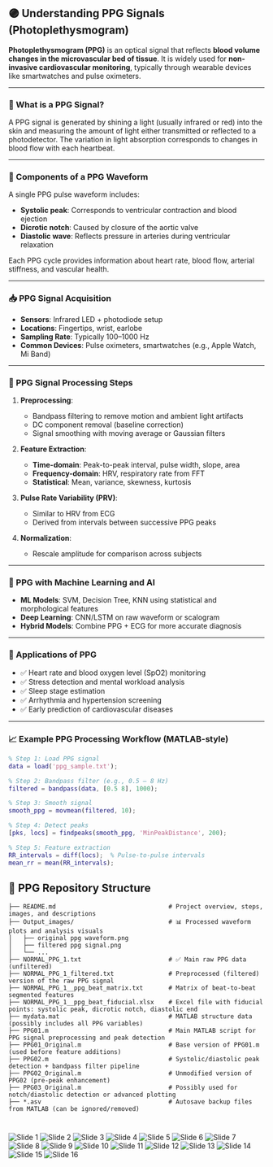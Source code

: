 ## 🟣 Understanding PPG Signals (Photoplethysmogram)

**Photoplethysmogram (PPG)** is an optical signal that reflects **blood volume changes in the microvascular bed of tissue**. It is widely used for **non-invasive cardiovascular monitoring**, typically through wearable devices like smartwatches and pulse oximeters.

---

### 🌟 What is a PPG Signal?

A PPG signal is generated by shining a light (usually infrared or red) into the skin and measuring the amount of light either transmitted or reflected to a photodetector. The variation in light absorption corresponds to changes in blood flow with each heartbeat.

---

### 🧠 Components of a PPG Waveform

A single PPG pulse waveform includes:
- **Systolic peak**: Corresponds to ventricular contraction and blood ejection
- **Dicrotic notch**: Caused by closure of the aortic valve
- **Diastolic wave**: Reflects pressure in arteries during ventricular relaxation

Each PPG cycle provides information about heart rate, blood flow, arterial stiffness, and vascular health.

---

### 📥 PPG Signal Acquisition

- **Sensors**: Infrared LED + photodiode setup
- **Locations**: Fingertips, wrist, earlobe
- **Sampling Rate**: Typically 100–1000 Hz
- **Common Devices**: Pulse oximeters, smartwatches (e.g., Apple Watch, Mi Band)

---

### 🧪 PPG Signal Processing Steps

1. **Preprocessing**:
   - Bandpass filtering to remove motion and ambient light artifacts
   - DC component removal (baseline correction)
   - Signal smoothing with moving average or Gaussian filters

2. **Feature Extraction**:
   - **Time-domain**: Peak-to-peak interval, pulse width, slope, area
   - **Frequency-domain**: HRV, respiratory rate from FFT
   - **Statistical**: Mean, variance, skewness, kurtosis

3. **Pulse Rate Variability (PRV)**:
   - Similar to HRV from ECG
   - Derived from intervals between successive PPG peaks

4. **Normalization**:
   - Rescale amplitude for comparison across subjects

---

### 🧠 PPG with Machine Learning and AI

- **ML Models**: SVM, Decision Tree, KNN using statistical and morphological features
- **Deep Learning**: CNN/LSTM on raw waveform or scalogram
- **Hybrid Models**: Combine PPG + ECG for more accurate diagnosis

---

### 🔬 Applications of PPG

- ✅ Heart rate and blood oxygen level (SpO2) monitoring  
- ✅ Stress detection and mental workload analysis  
- ✅ Sleep stage estimation  
- ✅ Arrhythmia and hypertension screening  
- ✅ Early prediction of cardiovascular diseases  

---

### 📈 Example PPG Processing Workflow (MATLAB-style)

```matlab
% Step 1: Load PPG signal
data = load('ppg_sample.txt');

% Step 2: Bandpass filter (e.g., 0.5 – 8 Hz)
filtered = bandpass(data, [0.5 8], 1000);

% Step 3: Smooth signal
smooth_ppg = movmean(filtered, 10);

% Step 4: Detect peaks
[pks, locs] = findpeaks(smooth_ppg, 'MinPeakDistance', 200);

% Step 5: Feature extraction
RR_intervals = diff(locs);  % Pulse-to-pulse intervals
mean_rr = mean(RR_intervals);
```
## 📁 PPG Repository Structure

```plaintext
├── README.md                               # Project overview, steps, images, and descriptions
├── Output_images/                          # 📊 Processed waveform plots and analysis visuals
│   ├── original ppg waveform.png
│   ├── filtered ppg signal.png
│   └── ...
├── NORMAL_PPG_1.txt                        # ✅ Main raw PPG data (unfiltered)
├── NORMAL_PPG_1_filtered.txt               # Preprocessed (filtered) version of the raw PPG signal
├── NORMAL_PPG_1__ppg_beat_matrix.txt       # Matrix of beat-to-beat segmented features
├── NORMAL_PPG_1__ppg_beat_fiducial.xlsx    # Excel file with fiducial points: systolic peak, dicrotic notch, diastolic end
├── mydata.mat                              # MATLAB structure data (possibly includes all PPG variables)
├── PPG01.m                                 # Main MATLAB script for PPG signal preprocessing and peak detection
├── PPG01_Original.m                        # Base version of PPG01.m (used before feature additions)
├── PPG02.m                                 # Systolic/diastolic peak detection + bandpass filter pipeline
├── PPG02_Original.m                        # Unmodified version of PPG02 (pre-peak enhancement)
├── PPG03_Original.m                        # Possibly used for notch/diastolic detection or advanced plotting
├── *.asv                                   # Autosave backup files from MATLAB (can be ignored/removed)
```

#


![Slide 1](https://github.com/souravlouha/Cardiovascular_Data_Acquisition-Disease_Detection_using_ML/blob/main/PPG/PPG_presentation/1.jpg)
![Slide 2](https://github.com/souravlouha/Cardiovascular_Data_Acquisition-Disease_Detection_using_ML/blob/main/PPG/PPG_presentation/2.jpg) 
![Slide 3](https://github.com/souravlouha/Cardiovascular_Data_Acquisition-Disease_Detection_using_ML/blob/main/PPG/PPG_presentation/3.jpg) 
![Slide 4](https://github.com/souravlouha/Cardiovascular_Data_Acquisition-Disease_Detection_using_ML/blob/main/PPG/PPG_presentation/4.jpg)
![Slide 5](https://github.com/souravlouha/Cardiovascular_Data_Acquisition-Disease_Detection_using_ML/blob/main/PPG/PPG_presentation/5.jpg) 
![Slide 6](https://github.com/souravlouha/Cardiovascular_Data_Acquisition-Disease_Detection_using_ML/blob/main/PPG/PPG_presentation/6.jpg) 
![Slide 7](https://github.com/souravlouha/Cardiovascular_Data_Acquisition-Disease_Detection_using_ML/blob/main/PPG/PPG_presentation/7.jpg)
![Slide 8](https://github.com/souravlouha/Cardiovascular_Data_Acquisition-Disease_Detection_using_ML/blob/main/PPG/PPG_presentation/8.jpg) 
![Slide 9](https://github.com/souravlouha/Cardiovascular_Data_Acquisition-Disease_Detection_using_ML/blob/main/PPG/PPG_presentation/9.jpg) 
![Slide 10](https://github.com/souravlouha/Cardiovascular_Data_Acquisition-Disease_Detection_using_ML/blob/main/PPG/PPG_presentation/10.jpg)
![Slide 11](https://github.com/souravlouha/Cardiovascular_Data_Acquisition-Disease_Detection_using_ML/blob/main/PPG/PPG_presentation/11.jpg)
![Slide 12](https://github.com/souravlouha/Cardiovascular_Data_Acquisition-Disease_Detection_using_ML/blob/main/PPG/PPG_presentation/12.jpg) 
![Slide 13](https://github.com/souravlouha/Cardiovascular_Data_Acquisition-Disease_Detection_using_ML/blob/main/PPG/PPG_presentation/13.jpg) 
![Slide 14](https://github.com/souravlouha/Cardiovascular_Data_Acquisition-Disease_Detection_using_ML/blob/main/PPG/PPG_presentation/14.jpg)
![Slide 15](https://github.com/souravlouha/Cardiovascular_Data_Acquisition-Disease_Detection_using_ML/blob/main/PPG/PPG_presentation/15.jpg) 
![Slide 16](https://github.com/souravlouha/Cardiovascular_Data_Acquisition-Disease_Detection_using_ML/blob/main/PPG/PPG_presentation/16.jpg) 
